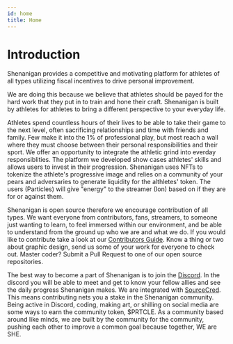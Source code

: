 ```yaml
---
id: home
title: Home
---
```


# Introduction

Shenanigan provides a competitive and motivating platform for athletes of all types utilizing fiscal incentives to drive personal improvement.

We are doing this because we believe that athletes should be payed for the hard work that they put in to train and hone their craft. Shenanigan is built by athletes for athletes to bring a different perspective to your everyday life.

Athletes spend countless hours of their lives to be able to take their game to the next level, often sacrificing relationships and time with friends and family. Few make it into the 1% of professional play, but most reach a wall where they must choose between their personal responsibilities and their sport. We offer an opportunity to integrate the athletic grind into everday responsiblities. The platform we developed show cases athletes' skills and allows users to invest in their progression. Shenanigan uses NFTs to tokenize the athlete's progressive image and relies on a community of your pears and adversaries to generate liquidity for the althletes' token. The users (Particles) will give "energy" to the streamer (Ion) based on if they are for or against them.

Shenanigan is open source therefore we encourage contribution of all types. We want everyone from contributors, fans, streamers, to someone just wanting to learn, to feel immersed within our environment, and be able to understand from the ground up who we are and what we do. If you would like to contribute take a look at our [Contributors Guide](https://she.energy/wiki/contribution/). Know a thing or two about graphic design, send us some of your work for everyone to check out. Master coder? Submit a Pull Request to one of our open source repositories.

The best way to become a part of Shenanigan is to join the [Discord](https://she.energy/join). In the discord you will be able to meet and get to know your fellow allies and see the daily progress Shenanigan makes. We are integrated with [SourceCred](https://sourcecred.io/). This means contributing nets you a stake in the Shenanigan community. Being active in Discord, coding, making art, or shilling on social media are some ways to earn the community token, \$PRTCLE. As a community based around like minds, we are built by the community for the community, pushing each other to improve a common goal because together, WE are SHE.
